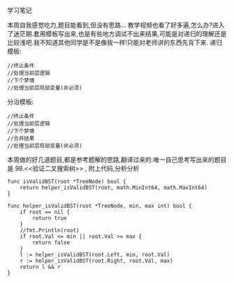 学习笔记

本周自我感觉吃力,题目能看到,但没有思路... 教学视频也看了好多遍,怎么办?进入了迷茫期.套用模板写出来,也是有些地方调试不出来结果,可能是对递归的理解还是比较浅吧.我不知道其他同学是不是像我一样!只能对老师讲的东西先背下来.
递归模板:

```
//终止条件
//处理当前层逻辑
//下个梦境
//处理当前层局部变量(非必须)
```
分治模板:
```
//终止条件
//处理当前层逻辑
//下个梦境
//合并结果
//处理当前层局部变量(非必须)
```
本周做的好几道题目,都是参考题解的思路,翻译过来的.唯一自己思考写出来的题目是 98.<<验证二叉搜索树>> , 附上代码,分析分析

```
func isValidBST(root *TreeNode) bool {
	return helper_isValidBST(root, math.MinInt64, math.MaxInt64)
}

func helper_isValidBST(root *TreeNode, min, max int) bool {
	if root == nil {
		return true
	}
	//fmt.Println(root)
	if root.Val <= min || root.Val >= max {
		return false
	}
	l := helper_isValidBST(root.Left, min, root.Val)
	r := helper_isValidBST(root.Right, root.Val, max)
	return l && r
}
```